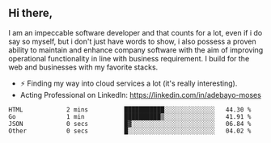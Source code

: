 ## Hi there,

I am an impeccable software developer and that counts for a lot, even if i do say so myself, but i don't just have words to show, i also possess a proven ability to maintain and enhance company software with the aim of improving operational functionality in line with business requirement. I build for the web and businesses with my favorite stacks.
- ⚡ Finding my way into cloud services a lot (it's really interesting).
- Acting Professional on LinkedIn: https://linkedin.com/in/adebayo-moses

<!--START_SECTION:waka-->

```text
HTML            2 mins          ███████████░░░░░░░░░░░░░░   44.30 %
Go              1 min           ██████████▒░░░░░░░░░░░░░░   41.91 %
JSON            0 secs          █▓░░░░░░░░░░░░░░░░░░░░░░░   06.84 %
Other           0 secs          █░░░░░░░░░░░░░░░░░░░░░░░░   04.02 %
```

<!--END_SECTION:waka-->
